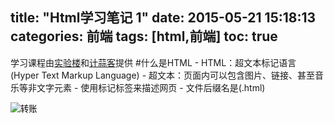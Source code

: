 title: "Html学习笔记 1"
date: 2015-05-21 15:18:13
categories: 前端
tags: [html,前端]
toc: true
---
学习课程由[实验楼](https://www.shiyanlou.com/)和[计蒜客](http://www.jisuanke.com/course)提供
#什么是HTML
	- HTML：超文本标记语言 (Hyper Text Markup Language) 
	- 超文本：页面内可以包含图片、链接、甚至音乐等非文字元素
	- 使用标记标签来描述网页
	- 文件后缀名是(.html)

<form action="https://shenghuo.alipay.com/send/payment/fill.htm" method="POST" target="_blank" accept-charset="GBK">
    <input name="optEmail" type="hidden" value="bubble92@qq.com" />
    <input name="payAmount" type="hidden" value="1" />
    <input id="title" name="title" type="hidden" value="捐助bubble's blog" />
    <input name="memo" type="hidden" value="来源：Html学习笔记 1" />
    <input name="pay" type="image" value="转账" src="https://img.alipay.com/sys/personalprod/style/mc/btn-index.png" />
</form>

